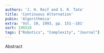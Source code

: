```yaml
---
authors: 'J. H. Reif and S. R. Tate'
title: 'Continuous Alternation'
pubin: 'Algorithmica'
extra: 'Vol. 10, 1993, pp. 151--181'
sort: 199310
tags: ["Robotics", "Complexity", "Journal"]
---
```

Abstract